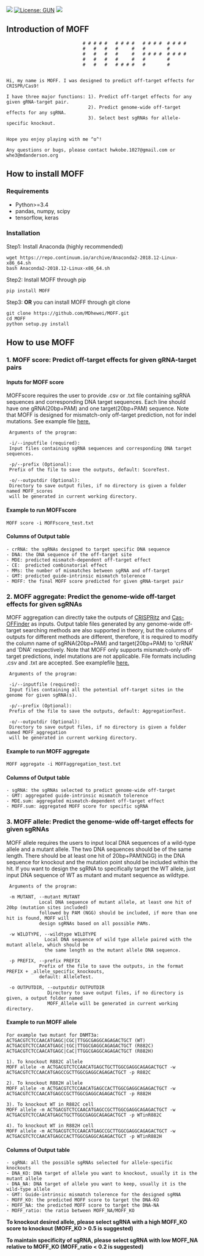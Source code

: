 [![](https://img.shields.io/badge/Pypi-v1.2.3-519dd9.svg)](https://pypi.org/project/MOFF/)
[![License: GUN](https://img.shields.io/badge/License-GUN-yellow.svg)](https://github.com/MDhewei/MOFF/blob/master/LICENSE)
![](https://img.shields.io/badge/language-python-orange.svg)

## Introduction of MOFF 
  
                                # # # # #   # # # #   # # # #  # # # # 
                                #   #   #   #     #   #        #       
                                #   #   #   #     #   # # # #  # # # #    
                                #   #   #   #     #   #        #          
                                #   #   #   # # # #   #        #          
                                     

    Hi, my name is MOFF. I was designed to predict off-target effects for CRISPR/Cas9! 
    
    I have three major functions: 1). Predict off-target effects for any given gRNA-target pair.
                                  2). Predict genome-wide off-target effects for any sgRNA.
                                  3). Select best sgRNAs for allele-specific knockout.
    
    
    Hope you enjoy playing with me ^o^!
                                     
    Any questions or bugs, please contact hwkobe.1027@gmail.com or whe3@mdanderson.org
                                     


## How to install MOFF


### Requirements

- Python>=3.4
- pandas, numpy, scipy
- tensorflow, keras
 
### Installation 
 Step1: Install Anaconda (highly recommended)
    
 ```console
 wget https://repo.continuum.io/archive/Anaconda2-2018.12-Linux-x86_64.sh 
 bash Anaconda2-2018.12-Linux-x86_64.sh 
 ```

 Step2: Install MOFF through pip
 ```console     
 pip install MOFF
 ```
    
 Step3: **OR** you can install MOFF through git clone
 ```console   
 git clone https://github.com/MDhewei/MOFF.git
 cd MOFF
 python setup.py install
 ```
    

## How to use MOFF

### 1. MOFF score: Predict off-target effects for given gRNA-target pairs


#### Inputs for MOFF score

MOFFscore requires the user to provide .csv or .txt file containing sgRNA sequences and corresponding 
DNA target sequences. Each line should have one gRNA(20bp+PAM) and one target(20bp+PAM) sequence. Note that MOFF is designed
for mismatch-only off-target prediction, not for indel mutations. See example file [here.](https://github.com/MDhewei/MOFF/blob/master/MOFF/MOFFscore_test.txt)

                    
     Arguments of the program:

     -i/--inputfile (required): 
     Input files containing sgRNA sequences and corresponding DNA target sequences.
 
     -p/--prefix (Optional): 
     Prefix of the file to save the outputs, default: ScoreTest.

     -o/--outputdir (Optional): 
     Directory to save output files, if no directory is given a folder named MOFF_scores
     will be generated in current working directory.
 

#### Example to run MOFFscore

```console
MOFF score -i MOFFscore_test.txt
```

#### Columns of Output table

    - crRNA: the sgRNAs designed to target specific DNA sequence
    - DNA: the DNA sequence of the off-target site 
    - MDE: predicted mismatch-dependent off-target effect 
    - CE:  predicted combinatorial effect
    - MMs: the number of mismatches between sgRNA and off-target
    - GMT: predicted guide-intrinsic mismatch tolerence 
    - MOFF: the final MOFF score predicted for given gRNA-target pair



### 2. MOFF aggregate: Predict the genome-wide off-target effects for given sgRNAs

  MOFF aggregation can directly take the outputs of [CRISPRitz](https://github.com/pinellolab/CRISPRitz) and [Cas-OFFinder](http://www.rgenome.net/cas-offinder/) as inputs. Output table files generated by any genome-wide off-target searching methods are also supported in theory, but the columns of outputs for different methods are different, therefore, it is required to modify the column name of sgRNA(20bp+PAM) and target(20bp+PAM) to 'crRNA' and 'DNA' respectively. Note that MOFF only supports mismatch-only off-target predictions, indel mutations are not applicable. File formats including .csv and .txt are accepted. See examplefile [here.](https://github.com/MDhewei/MOFF/blob/master/MOFF/MOFFaggregation_test.txt)

     Arguments of the program:

     -i/--inputfile (required): 
     Input files containing all the potential off-target sites in the genome for given sgRNA(s).

     -p/--prefix (Optional): 
     Prefix of the file to save the outputs, default: AggregationTest.

     -o/--outputdir (Optional): 
     Directory to save output files, if no directory is given a folder named MOFF_aggregation
     will be generated in current working directory.
 

#### Example to run MOFF aggregate

```console
MOFF aggregate -i MOFFaggregation_test.txt
```

#### Columns of Output table

    - sgRNA: the sgRNAs selected to predict genome-wide off-target
    - GMT: aggregated guide-intrinsic mismatch tolerence 
    - MDE.sum: aggregated mismatch-dependent off-target effect 
    - MOFF.sum: aggregated MOFF score for specific sgRNA
    
### 3. MOFF allele: Predict the genome-wide off-target effects for given sgRNAs

MOFF allele requires the users to input local DNA sequences of a wild-type allele and a mutant allele. 
The two DNA sequences should be of the same length. There should be at least one hit of 20bp+PAM(NGG) in 
the DNA sequence for knockout and the mutation point should be included within the hit. If you 
want to design the sgRNA to specifically target the WT allele, just input DNA sequence of WT as mutant 
and mutant sequence as wildtype. 

     Arguments of the program:

     -m MUTANT, --mutant MUTANT
                Local DNA sequence of mutant allele, at least one hit of 20bp (mutation sites included)
                followed by PAM (NGG) should be included, if more than one hit is found, MOFF will
                design sgRNAs based on all possible PAMs.
                
     -w WILDTYPE, --wildtype WILDTYPE
                  Local DNA sequence of wild type allele paired with the mutant allele, which should be
                  the same length as the mutant allele DNA sequence.
                 
     -p PREFIX, --prefix PREFIX
                Prefix of the file to save the outputs, in the format PREFIX + _allele_specific_knockouts, 
                default: AlleleTest.
                
     -o OUTPUTDIR, --outputdir OUTPUTDIR
                   Directory to save output files, if no directory is given, a output folder named
                   MOFF_Allele will be generated in current working directory.
                    

#### Example to run MOFF allele

    For example two mutant for DNMT3a:
    ACTGACGTCTCCAACATGAGC|CGC|TTGGCGAGGCAGAGACTGCT (WT)
    ACTGACGTCTCCAACATGAGC|tGC|TTGGCGAGGCAGAGACTGCT (R882C)
    ACTGACGTCTCCAACATGAGC|CaC|TTGGCGAGGCAGAGACTGCT (R882H)
    
    1). To knockout R882C allele
    MOFF allele -m ACTGACGTCTCCAACATGAGCTGCTTGGCGAGGCAGAGACTGCT -w ACTGACGTCTCCAACATGAGCCGCTTGGCGAGGCAGAGACTGCT -p R882C
    
    2). To knockout R882H allele
    MOFF allele -m ACTGACGTCTCCAACATGAGCCACTTGGCGAGGCAGAGACTGCT -w ACTGACGTCTCCAACATGAGCCGCTTGGCGAGGCAGAGACTGCT -p R882H
    
    3). To knockout WT in R882C cell
    MOFF allele -m ACTGACGTCTCCAACATGAGCCGCTTGGCGAGGCAGAGACTGCT -w ACTGACGTCTCCAACATGAGCTGCTTGGCGAGGCAGAGACTGCT -p WTinR882C
    
    4). To knockout WT in R882H cell
    MOFF allele -m ACTGACGTCTCCAACATGAGCCGCTTGGCGAGGCAGAGACTGCT -w ACTGACGTCTCCAACATGAGCCACTTGGCGAGGCAGAGACTGCT -p WTinR882H
    

#### Columns of Output table

    - sgRNA: all the possible sgRNAs selected for allele-specific knockouts
    - DNA_KO: DNA target of allele you want to knockout, usually it is the mutant allele
    - DNA_NA: DNA target of allele you want to keep, usually it is the wild-type allele
    - GMT: Guide-intrinsic mismatch tolerence for the designed sgRNA
    - MOFF_KO: the predicted MOFF score to target the DNA-KO
    - MOFF_NA: the predicted MOFF score to target the DNA-NA
    - MOFF_ratio: the ratio between MOFF_NA/MOFF_KO
    
**To knockout desired allele, please select sgRNA with a high MOFF_KO score to knockout (MOFF_KO > 0.5 is suggested)**

**To maintain specificity of sgRNA, please select sgRNA with low MOFF_NA relative to MOFF_KO (MOFF_ratio < 0.2 is suggested)**

